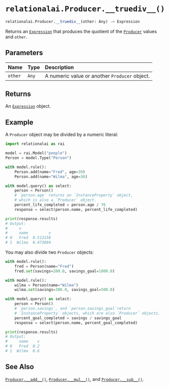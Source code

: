 # `relationalai.Producer.__truediv__()`

```python
relationalai.Producer.__truediv__(other: Any) -> Expression
```

Returns an [`Expression`](../Expression.md) that produces the quotient of the [`Producer`](./README.md) values and `other`.

## Parameters

| Name | Type | Description |
| :--- | :--- | :------ |
| `other` | `Any` | A numeric value or another `Producer` object. |

## Returns

An [`Expression`](../Expression.md) object.

## Example

A `Producer` object may be divided by a numeric literal:

```python
import relationalai as rai

model = rai.Model("people")
Person = model.Type("Person")

with model.rule():
    Person.add(name="Fred", age=39)
    Person.add(name="Wilma", age=36)

with model.query() as select:
    person = Person()
    # `person.age` returns an `InstanceProperty` object,
    # which is also a `Producer` object.
    percent_life_completed = person.age / 76
    response = select(person.name, percent_life_completed)

print(response.results)
# Output:
#     v
#     name         v
# 0   Fred  0.513158
# 1  Wilma  0.473684
```

You may also divide two `Producer` objects:

```python
with model.rule():
    fred = Person(name="Fred")
    fred.set(savings=200.0, savings_goal=1000.0)

with model.rule():
    wilma = Person(name="Wilma")
    wilma.set(savings=300.0, savings_goal=500.0)

with model.query() as select:
    person = Person()
    # `person.savings`, and `person.savings_goal`return
    # `InstanceProperty` objects, which are also `Producer` objects.
    percent_goal_completed = savings / savings_goal
    response = select(person.name, percent_goal_completed)

print(response.results)
# Output:
#     name    v
# 0   Fred  0.2
# 1  Wilma  0.6
```

## See Also

[`Producer.__add__()`](./__add__.md),
[`Producer.__mul__()`](./__mul__.md),
and [`Producer.__sub__()`](./__sub__.md).
